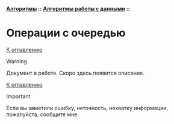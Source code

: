**[Алгоритмы](../../README.md#algorithms) ::** 
**[Алгоритмы работы с данными](../../README.md#algorithms-data) ::**
# Операции с очередью

<!--

-->

[К оглавлению](../../README.md#algorithms-data)

> [!WARNING]
> Документ в работе. Скоро здесь появится описание.

[К оглавлению](../../README.md#algorithms-data)

> [!IMPORTANT]
> Если вы заметили ошибку, неточность, нехватку информации, пожалуйста, сообщите мне.
